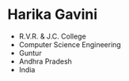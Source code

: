 # Harika Gavini

- R.V.R. & J.C. College
- Computer Science Engineering
- Guntur
- Andhra Pradesh
- India

